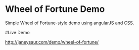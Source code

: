 # Wheel of Fortune Demo

Simple Wheel of Fortune-style demo using angularJS and CSS.

#Live Demo

http://janeysaur.com/demo/wheel-of-fortune/